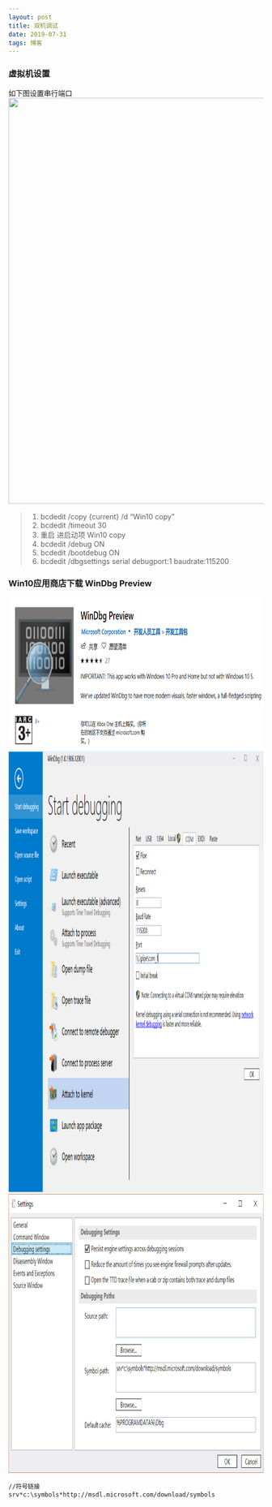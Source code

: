 ```yaml
---
layout: post
title: 双机调试
date: 2019-07-31
tags: 博客    
---
```


### 虚拟机设置
如下图设置串行端口
<img src="/images/B/3.gif" height="800" width="850">

> 1. bcdedit /copy {current} /d “Win10 copy”
> 2. bcdedit /timeout 30
> 3. 重启 进启动项 Win10 copy
> 4. bcdedit /debug ON 
> 5. bcdedit /bootdebug ON
> 6. bcdedit /dbgsettings serial debugport:1 baudrate:115200


### Win10应用商店下载 WinDbg Preview
<img src="/images/B/1.png" height="300" width="700">
<img src="/images/B/2.png" height="870" width="1250">
<img src="/images/B/3.png" height="550" width="980">

```
//符号链接
srv*c:\symbols*http://msdl.microsoft.com/download/symbols
```


